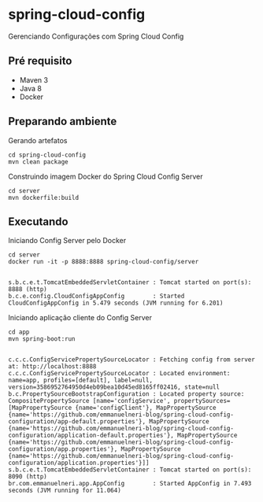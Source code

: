# spring-cloud-config

Gerenciando Configurações com Spring Cloud Config

## Pré requisito
- Maven 3
- Java 8
- Docker 

## Preparando ambiente

Gerando artefatos

```
cd spring-cloud-config
mvn clean package
```

Construindo imagem Docker do Spring Cloud Config Server

```
cd server
mvn dockerfile:build
```

## Executando 

Iniciando Config Server pelo Docker

```
cd server
docker run -it -p 8888:8888 spring-cloud-config/server


s.b.c.e.t.TomcatEmbeddedServletContainer : Tomcat started on port(s): 8888 (http)
b.c.e.config.CloudConfigAppConfig        : Started CloudConfigAppConfig in 5.479 seconds (JVM running for 6.201)

```

Iniciando aplicação cliente do Config Server


```
cd app
mvn spring-boot:run


c.c.c.ConfigServicePropertySourceLocator : Fetching config from server at: http://localhost:8888
c.c.c.ConfigServicePropertySourceLocator : Located environment: name=app, profiles=[default], label=null, version=3586952764950d4eb09bea10d45ed8165ff02416, state=null
b.c.PropertySourceBootstrapConfiguration : Located property source: CompositePropertySource [name='configService', propertySources=[MapPropertySource {name='configClient'}, MapPropertySource {name='https://github.com/emmanuelneri-blog/spring-cloud-config-configuration/app-default.properties'}, MapPropertySource {name='https://github.com/emmanuelneri-blog/spring-cloud-config-configuration/application-default.properties'}, MapPropertySource {name='https://github.com/emmanuelneri-blog/spring-cloud-config-configuration/app.properties'}, MapPropertySource {name='https://github.com/emmanuelneri-blog/spring-cloud-config-configuration/application.properties'}]]
s.b.c.e.t.TomcatEmbeddedServletContainer : Tomcat started on port(s): 8090 (http)
br.com.emmanuelneri.app.AppConfig        : Started AppConfig in 7.493 seconds (JVM running for 11.064)
```
